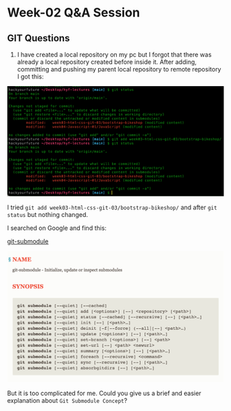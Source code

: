 # Week-02 Q&A Session

## GIT Questions

1. I have created a local repository on my pc but I forgot that there was already a local repository created before inside it. After adding, committing and pushing my parent local repository to remote repository I got this:

![Terminal Screenshot](images/terminal.png)

I tried `git add week03-html-css-git-03/bootstrap-bikeshop/` and after `git status` but nothing changed.

I searched on Google and find this:

[git-submodule](https://git-scm.com/docs/git-submodule)

![Git Submodule Commands](images/git-submodule.png)

But it is too complicated for me. Could you give us a brief and easier explanation about `Git Submodule Concept`?
